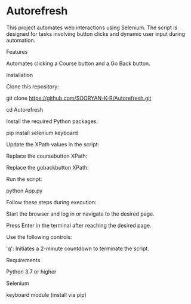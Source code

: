 # Autorefresh

This project automates web interactions using Selenium. The script is designed for tasks involving button clicks and dynamic user input during automation.

Features

Automates clicking a Course button and a Go Back button.



Installation

Clone this repository:

git clone https://github.com/SOORYAN-K-R/Autorefresh.git

cd Autorefresh

Install the required Python packages:

pip install selenium keyboard


Update the XPath values in the script:

Replace the coursebutton XPath:


Replace the gobackbutton XPath:


Run the script:

python App.py

Follow these steps during execution:

Start the browser and log in or navigate to the desired page.

Press Enter in the terminal after reaching the desired page.

Use the following controls:


'q': Initiates a 2-minute countdown to terminate the script.

Requirements

Python 3.7 or higher

Selenium

keyboard module (install via pip)
